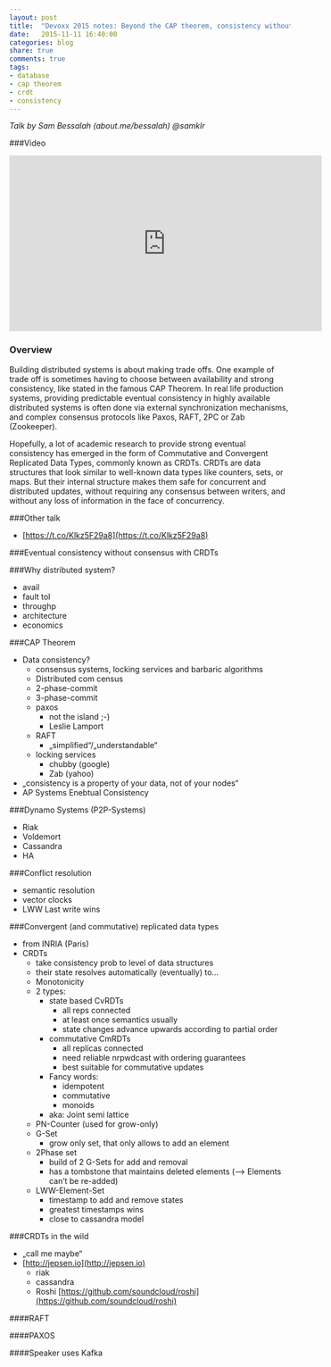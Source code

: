 ```yaml
---
layout: post
title:  "Devoxx 2015 notes: Beyond the CAP theorem, consistency without consensus with CRDTs"
date:   2015-11-11 16:40:00
categories: blog
share: true
comments: true
tags:
- database
- cap theorem
- crdt
- consistency
---
```


*Talk by Sam Bessalah (about.me/bessalah) @samklr*

###Video
<iframe width="560" height="315" src="https://www.youtube.com/embed/d8GJMyIGhLw" frameborder="0" allowfullscreen></iframe>

### Overview
Building distributed systems is about making trade offs. One example of trade off is sometimes having to choose between availability and strong consistency, like stated in the famous CAP Theorem. In real life production systems, providing predictable eventual consistency in highly available distributed systems is often done via external synchronization mechanisms, and complex consensus protocols like Paxos, RAFT, 2PC or Zab (Zookeeper).

Hopefully, a lot of academic research to provide strong eventual consistency has emerged in the form of Commutative and Convergent Replicated Data Types, commonly known as CRDTs. CRDTs are data structures that look similar to well-known data types like counters, sets, or maps. But their internal structure makes them safe for concurrent and distributed updates, without requiring any consensus between writers, and without any loss of information in the face of concurrency.

###Other talk
- [https://t.co/Klkz5F29a8](https://t.co/Klkz5F29a8)

###Eventual consistency without consensus with CRDTs

###Why distributed system?
- avail
- fault tol
- throughp
- architecture
- economics

###CAP Theorem
- Data consistency?
    - consensus systems, locking services and barbaric algorithms
    - Distributed com census
    - 2-phase-commit
    - 3-phase-commit
    - paxos
        - not the island ;-)
        - Leslie Lamport
    - RAFT
        - „simplified“/„understandable“
    - locking services
        - chubby (google)
        - Zab (yahoo)
- „consistency is a property of your data, not of your nodes“
- AP Systems Enebtual Consistency

###Dynamo Systems (P2P-Systems)
- Riak
- Voldemort
- Cassandra
- HA

###Conflict resolution
- semantic resolution
- vector clocks
- LWW Last write wins

###Convergent (and commutative) replicated data types
- from INRIA (Paris)
- CRDTs
    - take consistency prob to level of data structures
    - their state resolves automatically (eventually) to…
    - Monotonicity
    - 2 types:
        - state based CvRDTs
            - all reps connected
            - at least once semantics usually
            - state changes advance upwards according to partial order
        - commutative CmRDTs
            - all replicas connected
            - need reliable nrpwdcast with ordering guarantees
            - best suitable for commutative updates
        - Fancy words:
            - idempotent
            - commutative
            - monoids
        - aka: Joint semi lattice
    - PN-Counter (used for grow-only)
    - G-Set
        - grow only set, that only allows to add an element
    - 2Phase set
        - build of 2 G-Sets for add and removal
        - has a tombstone that maintains deleted elements (—> Elements can’t be re-added)
    - LWW-Element-Set
        - timestamp to add and remove states
        - greatest timestamps wins
        - close to cassandra model

###CRDTs in the wild
- „call me maybe“
- [http://jepsen.io](http://jepsen.io)
    - riak
    - cassandra
    - Roshi [https://github.com/soundcloud/roshi](https://github.com/soundcloud/roshi)

####RAFT

####PAXOS

####Speaker uses Kafka

